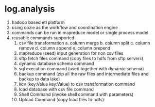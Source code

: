 log.analysis
============
1. hadoop based etl platform
2. using oozie as the workflow and coordination engine
3. commands can be run in mapreduce model or single process model
4. reusable commands supported
    1. csv file transformation
    	a. column merge
    	b. column split
    	c. column remove
    	d. column append
    	e. column prepend
    2. mapreduce (seed) input generation for non csv files
    3. sftp fetch files command (copy files to hdfs from sftp servers)
    4. dynamic database schema command
    5. sql execution command (used together with dynamic schema)
    6. backup command (zip all the raw files and intermediate files and backup to data lake)
    7. kcv (key:Value key:Value) to csv transformation command
    8. load database with csv file command
    9. Shell Command (invoke shell command with parameters)
    10. Upload Command (copy load files to hdfs)
